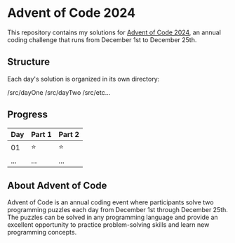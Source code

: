 # Advent of Code 2024

This repository contains my solutions for [Advent of Code 2024](https://adventofcode.com/2024), an annual coding challenge that runs from December 1st to December 25th.

## Structure

Each day's solution is organized in its own directory:

/src/dayOne
/src/dayTwo
/src/etc...

## Progress

| Day | Part 1 | Part 2 |
| --- | ------ | ------ |
| 01  | ⭐     | ⭐     |
| ... | ...    | ...    |

## About Advent of Code

Advent of Code is an annual coding event where participants solve two programming puzzles each day from December 1st through December 25th. The puzzles can be solved in any programming language and provide an excellent opportunity to practice problem-solving skills and learn new programming concepts.
